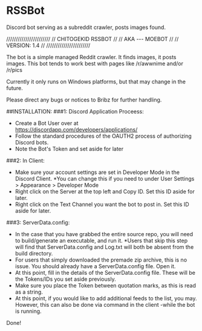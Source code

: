# RSSBot
Discord bot serving as a subreddit crawler, posts images found.

///////////////////////
// CHITOGEKID RSSBOT //
//  AKA --- MOEBOT   //
//   VERSION: 1.4    //
///////////////////////

The bot is a simple managed Reddit crawler. It finds images, it posts images. 
This bot tends to work best with pages like /r/awwnime and/or /r/pics

Currently it only runs on Windows platforms, but that may change in the future.

Please direct any bugs or notices to Bribz for further handling.

##INSTALLATION:
###1: Discord Application Proceess:
- Create a Bot User over at https://discordapp.com/developers/applications/
- Follow the standard procedures of the OAUTH2 process of authorizing Discord bots. 
- Note the Bot's Token and set aside for later

###2: In Client:
- Make sure your account settings are set in Developer Mode in the Discord Client. 
*You can change this if you need to under User Settings > Appearance > Developer Mode
- Right click on the Server at the top left and Copy ID. Set this ID aside for later.
- Right click on the Text Channel you want the bot to post in. Set this ID aside for later.

###3: ServerData.config:
- In the case that you have grabbed the entire source repo, you will need to build/generate an executable, and run it. 
*Users that skip this step will find that ServerData.config and Log.txt will both be absent from the build directory. 
- For users that simply downloaded the premade zip archive, this is no issue. You should already have a ServerData.config file. Open it.
- At this point, fill in the details of the ServerData.config file. These will be the Tokens/IDs you set aside previously. 
- Make sure you place the Token between quotation marks, as this is read as a string.
- At this point, if you would like to add additional feeds to the list, you may. However, this can also be done via command in the client -while the bot is running.

Done!
